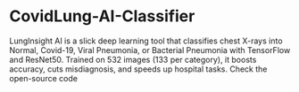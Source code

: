 # CovidLung-AI-Classifier
LungInsight AI is a slick deep learning tool that classifies chest X-rays into Normal, Covid-19, Viral Pneumonia, or Bacterial Pneumonia with TensorFlow and ResNet50. Trained on 532 images (133 per category), it boosts accuracy, cuts misdiagnosis, and speeds up hospital tasks. Check the open-source code
